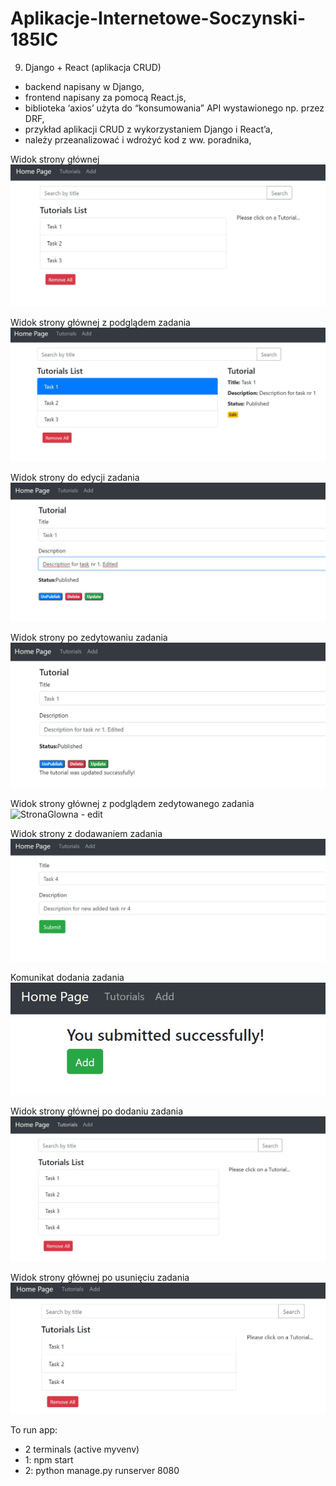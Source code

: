 # Aplikacje-Internetowe-Soczynski-185IC

9. Django + React (aplikacja CRUD)
- backend napisany w Django,
- frontend napisany za pomocą React.js,
- biblioteka ‘axios’ użyta do “konsumowania” API wystawionego np. przez DRF,
- przykład aplikacji CRUD z wykorzystaniem Django i React’a,
- należy przeanalizować i wdrożyć kod z ww. poradnika,

Widok strony głównej 
![StronaGlowna](Screenshots/Tutorials.jpg "Strona Glowna")

Widok strony głównej z podglądem zadania
![StronaGlowna - task1](Screenshots/Task1.jpg "Strona Glowna - task1")

Widok strony do edycji zadania
![Strona Edycji](Screenshots/Edition.jpg "Strona Edycji")

Widok strony po zedytowaniu zadania
![Strona Edycji - 2](Screenshots/Edited.jpg "Strona Edycji - 2")

Widok strony głównej z podglądem zedytowanego zadania
![StronaGlowna - edit](Screenshots/TutorialsEditet.jpg "Strona Glowna - edit")

Widok strony z dodawaniem zadania
![Strona Dodawanie](Screenshots/Add.jpg "Strona Dodawanie")

Komunikat dodania zadania
![Komunikat dodania](Screenshots/Added.jpg "Komunikat dodania")

Widok strony głównej po dodaniu zadania
![StronaGlowna - add](Screenshots/TutorialsAdded.jpg "Strona Glowna - add")

Widok strony głównej po usunięciu zadania
![StronaGlowna - delete](Screenshots/TutorialsDeleted.jpg "Strona Glowna - delete")

To run app:
- 2 terminals (active myvenv)
- 1: npm start
- 2: python manage.py runserver 8080